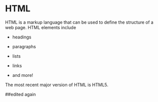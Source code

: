 # HTML



HTML is a markup language that can be used to define the structure of a web page. HTML elements include



* headings

* paragraphs

* lists

* links

* and more!



The most recent major version of HTML is HTML5.

##edited again